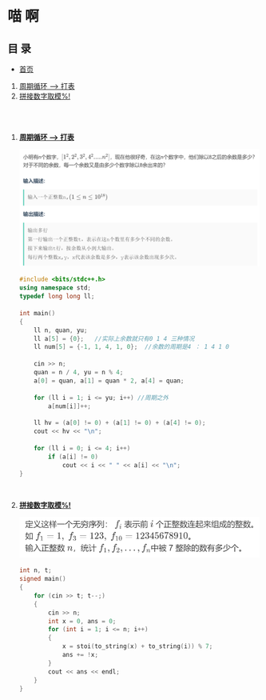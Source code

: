 # 喵 啊

## **目 录**

- [首页](main.md)

1. [周期循环 --> 打表](#t1)
2. [拼接数字取模%!](#t2)

</br></br>

<a id = "t1"> </a>

1. **[周期循环 --> 打表](https://ac.nowcoder.com/acm/contest/22672/B)**

   ![img](image/miao_1.png)

   ```C++ {.line-numbers}
   #include <bits/stdc++.h>
   using namespace std;
   typedef long long ll;

   int main()
   {
       ll n, quan, yu;
       ll a[5] = {0};   //实际上余数就只有0 1 4 三种情况
       ll num[5] = {-1, 1, 4, 1, 0};  //余数的周期是4 ： 1 4 1 0

       cin >> n;
       quan = n / 4, yu = n % 4;
       a[0] = quan, a[1] = quan * 2, a[4] = quan;

       for (ll i = 1; i <= yu; i++) //周期之外
           a[num[i]]++;

       ll hv = (a[0] != 0) + (a[1] != 0) + (a[4] != 0);
       cout << hv << "\n";

       for (ll i = 0; i <= 4; i++)
           if (a[i] != 0)
               cout << i << " " << a[i] << "\n";
   }
   ```

</br> <a id = "t2"> </a>

2. **[拼接数字取模%!](https://ac.nowcoder.com/acm/contest/23846/D)**

   ![img](image/miao_2.png)

   ```C++ {.line-numbers}
   int n, t;
   signed main()
   {
       for (cin >> t; t--;)
       {
           cin >> n;
           int x = 0, ans = 0;
           for (int i = 1; i <= n; i++)
           {
               x = stoi(to_string(x) + to_string(i)) % 7;
               ans += !x;
           }
           cout << ans << endl;
       }
   }
   ```
